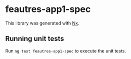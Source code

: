 # feautres-app1-spec

This library was generated with [Nx](https://nx.dev).

## Running unit tests

Run `ng test feautres-app1-spec` to execute the unit tests.
